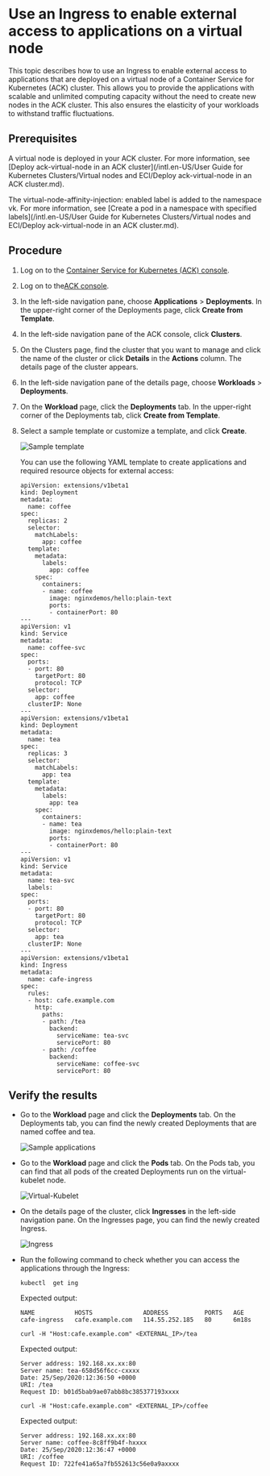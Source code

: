 # Use an Ingress to enable external access to applications on a virtual node

This topic describes how to use an Ingress to enable external access to applications that are deployed on a virtual node of a Container Service for Kubernetes \(ACK\) cluster. This allows you to provide the applications with scalable and unlimited computing capacity without the need to create new nodes in the ACK cluster. This also ensures the elasticity of your workloads to withstand traffic fluctuations.

## Prerequisites

A virtual node is deployed in your ACK cluster. For more information, see [Deploy ack-virtual-node in an ACK cluster](/intl.en-US/User Guide for Kubernetes Clusters/Virtual nodes and ECI/Deploy ack-virtual-node in an ACK cluster.md).

The virtual-node-affinity-injection: enabled label is added to the namespace vk. For more information, see [Create a pod in a namespace with specified labels](/intl.en-US/User Guide for Kubernetes Clusters/Virtual nodes and ECI/Deploy ack-virtual-node in an ACK cluster.md).

## Procedure

1.  Log on to the [Container Service for Kubernetes \(ACK\) console](https://cs.console.aliyun.com).

2.  Log on to the[ACK console](https://partners-intl.console.aliyun.com/#/cs).

3.  In the left-side navigation pane, choose **Applications** \> **Deployments**. In the upper-right corner of the Deployments page, click **Create from Template**.

4.  In the left-side navigation pane of the ACK console, click **Clusters**.

5.  On the Clusters page, find the cluster that you want to manage and click the name of the cluster or click **Details** in the **Actions** column. The details page of the cluster appears.

6.  In the left-side navigation pane of the details page, choose **Workloads** \> **Deployments**.

7.  On the **Workload** page, click the **Deployments** tab. In the upper-right corner of the Deployments tab, click **Create from Template**.

8.  Select a sample template or customize a template, and click **Create**.

    ![Sample template](https://static-aliyun-doc.oss-accelerate.aliyuncs.com/assets/img/en-US/1365359951/p47324.png)

    You can use the following YAML template to create applications and required resource objects for external access:

    ```
    apiVersion: extensions/v1beta1
    kind: Deployment
    metadata:
      name: coffee
    spec:
      replicas: 2
      selector:
        matchLabels:
          app: coffee
      template:
        metadata:
          labels:
            app: coffee
        spec:
          containers:
          - name: coffee
            image: nginxdemos/hello:plain-text
            ports:
            - containerPort: 80
    ---
    apiVersion: v1
    kind: Service
    metadata:
      name: coffee-svc
    spec:
      ports:
      - port: 80
        targetPort: 80
        protocol: TCP
      selector:
        app: coffee
      clusterIP: None
    ---
    apiVersion: extensions/v1beta1
    kind: Deployment
    metadata:
      name: tea
    spec:
      replicas: 3
      selector:
        matchLabels:
          app: tea
      template:
        metadata:
          labels:
            app: tea
        spec:
          containers:
          - name: tea
            image: nginxdemos/hello:plain-text
            ports:
            - containerPort: 80
    ---
    apiVersion: v1
    kind: Service
    metadata:
      name: tea-svc
      labels:
    spec:
      ports:
      - port: 80
        targetPort: 80
        protocol: TCP
      selector:
        app: tea
      clusterIP: None
    ---
    apiVersion: extensions/v1beta1
    kind: Ingress
    metadata:
      name: cafe-ingress
    spec:
      rules:
      - host: cafe.example.com
        http:
          paths:
          - path: /tea
            backend:
              serviceName: tea-svc
              servicePort: 80
          - path: /coffee
            backend:
              serviceName: coffee-svc
              servicePort: 80
    ```


## Verify the results

-   Go to the **Workload** page and click the **Deployments** tab. On the Deployments tab, you can find the newly created Deployments that are named coffee and tea.

    ![Sample applications](https://static-aliyun-doc.oss-accelerate.aliyuncs.com/assets/img/en-US/1365359951/p47325.png)

-   Go to the **Workload** page and click the **Pods** tab. On the Pods tab, you can find that all pods of the created Deployments run on the virtual-kubelet node.

    ![Virtual-Kubelet](https://static-aliyun-doc.oss-accelerate.aliyuncs.com/assets/img/en-US/1365359951/p47329.png)

-   On the details page of the cluster, click **Ingresses** in the left-side navigation pane. On the Ingresses page, you can find the newly created Ingress.

    ![Ingress](https://static-aliyun-doc.oss-accelerate.aliyuncs.com/assets/img/en-US/1365359951/p47330.png)

-   Run the following command to check whether you can access the applications through the Ingress:

    ```
    kubectl  get ing
    ```

    Expected output:

    ```
    NAME           HOSTS              ADDRESS          PORTS   AGE
    cafe-ingress   cafe.example.com   114.55.252.185   80      6m18s
    ```

    ```
    curl -H "Host:cafe.example.com" <EXTERNAL_IP>/tea
    ```

    Expected output:

    ```
    Server address: 192.168.xx.xx:80
    Server name: tea-658d56f6cc-cxxxx
    Date: 25/Sep/2020:12:36:50 +0000
    URI: /tea
    Request ID: b01d5bab9ae07abb8bc385377193xxxx
    ```

    ```
    curl -H "Host:cafe.example.com" <EXTERNAL_IP>/coffee
    ```

    Expected output:

    ```
    Server address: 192.168.xx.xx:80
    Server name: coffee-8c8ff9b4f-hxxxx
    Date: 25/Sep/2020:12:36:47 +0000
    URI: /coffee
    Request ID: 722fe41a65a7fb552613c56e0a9axxxx
    ```


